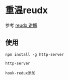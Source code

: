 # 重温reudx

参考 [reudx 讲解](https://blog.isquaredsoftware.com/2018/06/redux-fundamentals-workshop-slides/)


## 使用

```
npm install -g http-server 

http-server 
```

```
hook-redux添加
```
